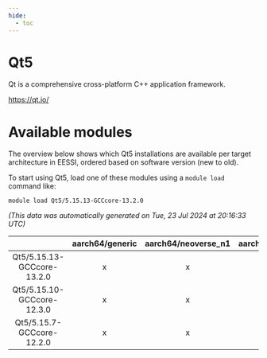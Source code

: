 ```yaml
---
hide:
  - toc
---
```


Qt5
===


Qt is a comprehensive cross-platform C++ application framework.

https://qt.io/
# Available modules


The overview below shows which Qt5 installations are available per target architecture in EESSI, ordered based on software version (new to old).

To start using Qt5, load one of these modules using a `module load` command like:

```shell
module load Qt5/5.15.13-GCCcore-13.2.0
```

*(This data was automatically generated on Tue, 23 Jul 2024 at 20:16:33 UTC)*  

| |aarch64/generic|aarch64/neoverse_n1|aarch64/neoverse_v1|x86_64/generic|x86_64/amd/zen2|x86_64/amd/zen3|x86_64/intel/haswell|x86_64/intel/skylake_avx512|
| :---: | :---: | :---: | :---: | :---: | :---: | :---: | :---: | :---: |
|Qt5/5.15.13-GCCcore-13.2.0|x|x|x|x|x|x|x|x|
|Qt5/5.15.10-GCCcore-12.3.0|x|x|x|x|x|x|x|x|
|Qt5/5.15.7-GCCcore-12.2.0|x|x|x|x|x|x|x|x|
